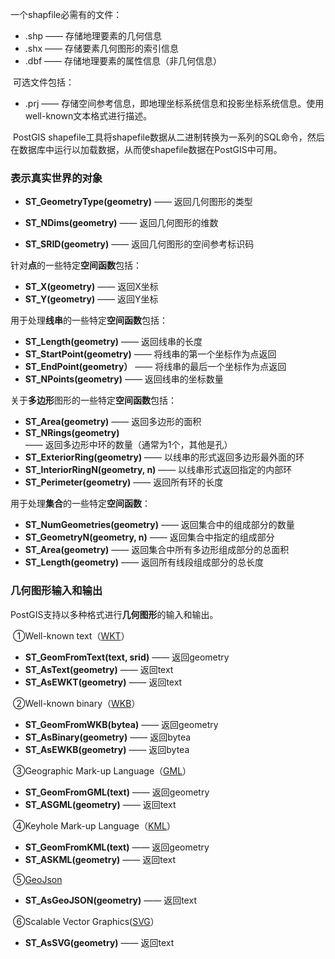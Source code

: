 一个shapfile必需有的文件：

- .shp    ——    存储地理要素的几何信息
- .shx    ——    存储要素几何图形的索引信息
- .dbf    ——    存储地理要素的属性信息（非几何信息）

​    可选文件包括：

- .prj    ——    存储空间参考信息，即地理坐标系统信息和投影坐标系统信息。使用well-known文本格式进行描述。

​    PostGIS shapefile工具将shapefile数据从二进制转换为一系列的SQL命令，然后在数据库中运行以加载数据，从而使shapefile数据在PostGIS中可用。



### 表示真实世界的对象

- **ST_GeometryType(geometry)**    ——    返回几何图形的类型

- **ST_NDims(geometry)**    ——    返回几何图形的维数

- **ST_SRID(geometry)**    ——    返回几何图形的空间参考标识码

针对**点**的一些特定**空间函数**包括：

- **ST_X(geometry)**    ——    返回X坐标
- **ST_Y(geometry)**    ——    返回Y坐标

用于处理**线串**的一些特定**空间函数**包括：

- **ST_Length(geometry)**    ——    返回线串的长度
- **ST_StartPoint(geometry)**    ——    将线串的第一个坐标作为点返回
- **ST_EndPoint(geometry）**    ——    将线串的最后一个坐标作为点返回
- **ST_NPoints(geometry)**    ——    返回线串的坐标数量

关于**多边形**图形的一些特定**空间函数**包括：

- **ST_Area(geometry)**    ——     返回多边形的面积
- **ST_NRings(geometry)**    ——    返回多边形中环的数量（通常为1个，其他是孔）
- **ST_ExteriorRing(geometry)**    ——    以线串的形式返回多边形最外面的环
- **ST_InteriorRingN(geometry, n)**    ——    以线串形式返回指定的内部环
- **ST_Perimeter(geometry)**    ——    返回所有环的长度

用于处理**集合**的一些特定**空间函数**：

- **ST_NumGeometries(geometry)**    ——    返回集合中的组成部分的数量
- **ST_GeometryN(geometry, n)**    ——    返回集合中指定的组成部分
- **ST_Area(geometry)**    ——    返回集合中所有多边形组成部分的总面积
- **ST_Length(geometry)**    ——    返回所有线段组成部分的总长度



### 几何图形输入和输出

PostGIS支持以多种格式进行**几何图形**的输入和输出。

​    ①Well-known text（[WKT](https://postgis.net/workshops/postgis-intro/glossary.html#term-wkt)）

- **ST_GeomFromText(text, srid)**    ——    返回geometry
- **ST_AsText(geometry)**    ——    返回text
- **ST_AsEWKT(geometry)**    ——    返回text

​    ②Well-known binary（[WKB](https://postgis.net/workshops/postgis-intro/glossary.html#term-wkb)）

- **ST_GeomFromWKB(bytea)**    ——    返回geometry
- **ST_AsBinary(geometry)**    ——    返回bytea
- **ST_AsEWKB(geometry)**    ——    返回bytea

​    ③Geographic Mark-up Language（[GML](https://postgis.net/workshops/postgis-intro/glossary.html#term-gml)）

- **ST_GeomFromGML(text)**    ——    返回geometry
- **ST_ASGML(geometry)**    ——    返回text

​    ④Keyhole Mark-up Language（[KML](https://postgis.net/workshops/postgis-intro/glossary.html#term-kml)）

- **ST_GeomFromKML(text)**    ——    返回geometry
- **ST_ASKML(geometry)**    ——     返回text

​    ⑤[GeoJson](https://postgis.net/workshops/postgis-intro/glossary.html#term-geojson)

- **ST_AsGeoJSON(geometry)**    ——    返回text

​    ⑥Scalable Vector Graphics([SVG](https://postgis.net/workshops/postgis-intro/glossary.html#term-svg)）

- **ST_AsSVG(geometry)**    ——    返回text